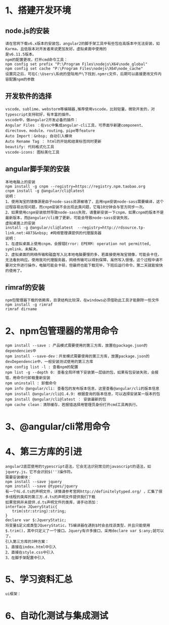 # 1、搭建开发环境
## node.js的安装
    请在官网下载v6.x版本的安装包，angular2的脚手架工具中有些包在高版本中无法安装，如Karma，且低版本对开发者来说更加友好。虚拟桌面中使用的
    是v6.11.5版本。
    npm的配置更改，打开cmd命令工具：
    npm config set prefix "P:\Program Files\nodejs\X64\node_global"
    npm config set cache "P:\Program Files\nodejs\X64\node_cache"
    设置完之后，可在C:\Users\系统的登陆用户\下找到.npmrc文件，后期可以直接更改文件内容配置npm的参数
## 开发软件的选择
    vscode、sublime、webstorm等编辑器,推荐使用vscode，比较轻量，微软开发的，对typescript支持较好，有丰富的插件。
    vscode中，做angular2开发必备的插件：
    Angular Files ：在vsc中集成angular-cli工具，可界面华新建component、directove、module、routing、pipe等feature
    Auto Import：&nbsp; 自动引入模块
    Auto Rename Tag ： html的开始和结束标签同时更新
    beautify: 代码格式化工具
    vscode-icons: 图标美化工具
## angular脚手架的安装
    本地电脑上的安装
    npm install -g cnpm --registry=https://registry.npm.taobao.org
    cnpm install -g @angular/cli@latest
    说明：
    1、使用淘宝的镜像源是由于node-sass资源被墙了，且用npm安装node-sass需要编译，这个过程容易出现问题，而cnpm安装不会出现此类问题，它每10分钟会与官方同步一次。
    2、如果使用cnpm安装依然导致node-sass失败，请重新安装一下cnpm，如果cnpm的版本不是最新版本，而@angular/cli做了更新，可能会导致node-sass安装失败。
    虚拟桌面上的安装
    install -g @angular/cli@latest  --registry=http://rdsource.tp-link.net:4873&nbsp; #网络管理课提供的代理服务器
    说明：
    1、在虚拟桌面上使用cnpm，会报错Error: EPERM: operation not permitted, symlink，未解决。
    2、虚拟桌面的网络传输和磁盘写入比本地电脑要慢的多，若直接使用淘宝镜像，可能会卡住，无法看到响应。使用我司代理服务器，网络传输可以得到保障，虽然写入很慢，这个过程中请不要对文件进行操作，电脑可能会卡顿，但最终也能下载完毕，下班后运行命令，第二天就能愉快的使用了。
## rimraf的安装
    npm包管理器下载的依赖库，目录结构比较深，在windows必须借助此工具才能删除一些文件
    npm install -g rimraf 
    rimraf dirname 
# 2、npm包管理器的常用命令
    npm install --save : 产品模式需要使用的第三方库，放置在package.json的dependencies中
    npm install --save-dev：开发模式需要使用的第三方库，放置package.json的devDependencie中，一般安装测试使用的第三方库
    npm config list -l : 查看npm的配置
    npm list -g --depth 0: 查看全局环境下安装第一层级的包，如果有包安装失败，会报错，用命令行卸载重新安装
    npm uninstall : 卸载命令
    npm info @angular/cli: 查看包的发布版本信息，这里查看@angular/cli的版本信息
    npm install @angular/cli@1.4.9: 根据查询的版本信息，可以选择安装某一版本的包
    npm install @angular/cli@latest ： 安装最新的包
    npm cache clean：清除缓存，若报错选择用管理员身份打开cmd工具再执行。
# 3、@angular/cli常用命令
# 4、第三方库的引进 
    angular2底层使用的typescript语法，它会无法识别常见的javascript的语法，如jquery.js，它不会识别$('')操作符。 
    需要安装模块： 
    npm install --save jquery 
    npm install --save @types/jquery 
    有一个叫.d.ts的声明文件，详情请参考官网http://definitelytyped.org/ ，汇集了很多线程的类库的第三方.d.ts的声明文件提供我们下载
    如果官网并未提供.d.ts声明文件的类库，请手动添加：
    interface JQueryStatic{
       trim(str:string):string;
    }
    declare var $:JqueryStatic;
    将变量$定义成类型JQueryStatic，TS编译器在遇到$时会去找该类型，并且只能使用$.trim()，其中只定义了一个接口。Jquery有许多接口，采用declare var $:any;就可以了。 
    引入第三方库的3种方案： 
    1、直接在index.html中引入
    2、直接在style.css中引入 
    3、在脚手架配置中引入
# 5、学习资料汇总 
    ui框架：
# 6、自动化测试与集成测试
